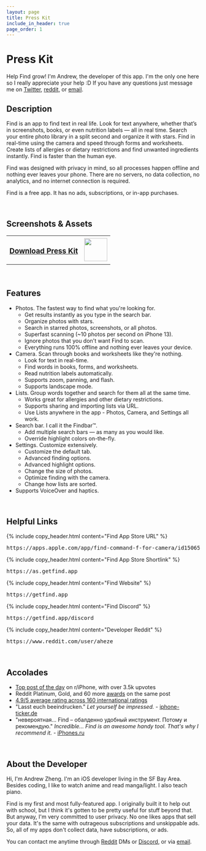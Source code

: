 ```yaml
---
layout: page
title: Press Kit
include_in_header: true
page_order: 1
---
```


# Press Kit
Help Find grow! I'm Andrew, the developer of this app. I'm the only one here so I really appreciate your help :D If you have any questions just message me on [Twitter](https://twitter.com/aheze0), [reddit](https://www.reddit.com/user/aheze), or [email](mailto:aheze@getfind.app).

<div>
<i class="iconTop fas fa-file-alt fa-stack-1x" style="position: relative; width: 40px; float: left; margin-top: -4px; margin-left: -8px; margin-right: 4px; font-size: 24px;"></i>

<h2>Description</h2>
</div>

Find is an app to find text in real life. Look for text anywhere, whether that’s in screenshots, books, or even nutrition labels — all in real time. Search your entire photo library in a split second and organize it with stars. Find in real-time using the camera and speed through forms and worksheets. Create lists of allergies or dietary restrictions and find unwanted ingredients instantly. Find is faster than the human eye.


Find was designed with privacy in mind, so all processes happen offline and nothing ever leaves your phone. There are no servers, no data collection, no analytics, and no internet connection is required.


Find is a free app. It has no ads, subscriptions, or in-app purchases.


<br>

<div>
<i class="iconTop fas fa-images fa-stack-1x" style="position: relative; width: 40px; float: left; margin-top: -4px; margin-left: -8px; margin-right: 4px; font-size: 24px;"></i>

<h2>Screenshots & Assets</h2>
</div>

<table>
<tr>
<td>
<a href="{{ '/assets/press/Find-Press-Kit.zip' | relative_url }}"> <h3>Download Press Kit</h3></a>

</td>
<td>

<img src="{{ '/assets/press/pressKitAvatar.png' | relative_url }}" height="60">

</td>
</tr>
</table>

<br>

<div>
<i class="iconTop fas fa-magic fa-stack-1x" style="position: relative; width: 40px; float: left; margin-top: -4px; margin-left: -8px; margin-right: 4px; font-size: 24px;"></i>

<h2>Features</h2>
</div>

- Photos. The fastest way to find what you're looking for.
  - Get results instantly as you type in the search bar.
  - Organize photos with stars.
  - Search in starred photos, screenshots, or all photos.
  - Superfast scanning (~10 photos per second on iPhone 13).
  - Ignore photos that you don't want Find to scan.
  - Everything runs 100% offline and nothing ever leaves your device.
- Camera. Scan through books and worksheets like they're nothing.
  - Look for text in real-time.
  - Find words in books, forms, and worksheets.
  - Read nutrition labels automatically.
  - Supports zoom, panning, and flash.
  - Supports landscape mode.
- Lists. Group words together and search for them all at the same time.
  - Works great for allergies and other dietary restrictions.
  - Supports sharing and importing lists via URL.
  - Use Lists anywhere in the app - Photos, Camera, and Settings all work.
- Search bar. I call it the Findbar™.
  - Add multiple search bars — as many as you would like.
  - Override highlight colors on-the-fly.
- Settings. Customize extensively.
  - Customize the default tab.
  - Advanced finding options.
  - Advanced highlight options.
  - Change the size of photos.
  - Optimize finding with the camera.
  - Change how lists are sorted.
- Supports VoiceOver and haptics.

<br>

<div>
<i class="iconTop fas fa-link fa-stack-1x" style="position: relative; width: 40px; float: left; margin-top: -4px; margin-left: -8px; margin-right: 4px; font-size: 24px;"></i>

<h2>Helpful Links</h2>
</div>



{% include copy_header.html content="Find App Store URL" %}
<pre class="link_block">
https://apps.apple.com/app/find-command-f-for-camera/id1506500202
</pre>

{% include copy_header.html content="Find App Store Shortlink" %}
<pre class="link_block">
https://as.getfind.app
</pre>

{% include copy_header.html content="Find Website" %}
<pre class="link_block">
https://getfind.app
</pre>

{% include copy_header.html content="Find Discord" %}
<pre class="link_block">
https://getfind.app/discord
</pre>

{% include copy_header.html content="Developer Reddit" %}
<pre class="link_block">
https://www.reddit.com/user/aheze
</pre>




<br>

<div>
<i class="iconTop fas fa-trophy fa-stack-1x" style="position: relative; width: 40px; float: left; margin-top: -4px; margin-left: -8px; margin-right: 4px; font-size: 24px;"></i>

<h2>Accolades</h2>
</div>

- [Top post of the day](https://www.reddit.com/r/iphone/comments/maot5p/find_an_app_that_lets_you_do_commandf_but_in_the/) on r/iPhone, with over 3.5k upvotes
- Reddit Platinum, Gold, and 60 more [awards](https://www.reddithelp.com/hc/en-us/articles/360043034132) on the same post
- [4.9/5 average rating across 160 international ratings](https://sensortower.com/ios/US/john-zheng/app/find-command-f-for-camera/1506500202/review-history?selected_tab=reviews)
- "Lasst euch beeindrucken." *Let yourself be impressed.* - [iphone-ticker.de](https://www.iphone-ticker.de/geheimtipp-find-app-findet-woerter-mit-der-kamera-171960/)
- "невероятная... Find – обалденно удобный инструмент. Потому и рекомендую." *Incredible... Find is an awesome handy tool. That's why I recommend it.* - [iPhones.ru](https://www.iphones.ru/iNotes/nashyol-genialnoe-prilozhenie-find-nahodit-lyuboe-slovo-v-kadre-ili-fotke-za-sekundu-03-26-2021)


<br>

<div>
<i class="iconTop fas fa-user fa-stack-1x" style="position: relative; width: 40px; float: left; margin-top: -4px; margin-left: -8px; margin-right: 4px; font-size: 24px;"></i>

<h2>About the Developer</h2>
</div>

Hi, I'm Andrew Zheng. I'm an iOS developer living in the SF Bay Area. Besides coding, I like to watch anime and read manga/light. I also teach piano.

Find is my first and most fully-featured app. I originally built it to help out with school, but I think it's gotten to be pretty useful for stuff beyond that. But anyway, I'm very committed to user privacy. No one likes apps that sell your data. It's the same with outrageous subscriptions and unskippable ads. So, all of my apps don't collect data, have subscriptions, or ads.


You can contact me anytime through [Reddit](https://www.reddit.com/user/aheze) DMs or [Discord](https://discord.com/invite/Pmq8fYcus2), or via [email](mailto:aheze@getfind.app).